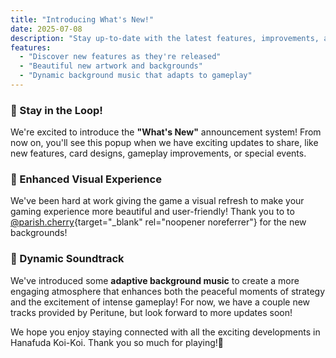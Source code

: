 ```yaml
---
title: "Introducing What's New!"
date: 2025-07-08
description: "Stay up-to-date with the latest features, improvements, and news in Hanafuda Koi-Koi!"
features:
  - "Discover new features as they're released"
  - "Beautiful new artwork and backgrounds" 
  - "Dynamic background music that adapts to gameplay"
---
```


### 📢 Stay in the Loop!

We're excited to introduce the **"What's New"** announcement system! From now on, you'll see this popup when we have exciting updates to share, like new features, card designs, gameplay improvements, or special events.

### 🎨 Enhanced Visual Experience

We've been hard at work giving the game a visual refresh to make your gaming experience more beautiful and user-friendly! Thank you to to [@parish.cherry](https://instagram.com/parish.cherry){target="_blank" rel="noopener noreferrer"} for the new backgrounds!

### 🎵 Dynamic Soundtrack

We've introduced some **adaptive background music** to create a more engaging atmosphere that enhances both the peaceful moments of strategy and the excitement of intense gameplay! For now, we have a couple new tracks provided by Peritune, but look forward to more updates soon!

We hope you enjoy staying connected with all the exciting developments in Hanafuda Koi-Koi. Thank you so much for playing!🌸